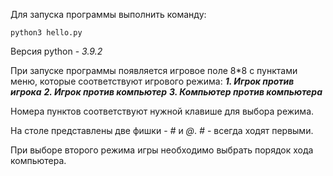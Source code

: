 Для запуска программы выполнить команду:
```
python3 hello.py
```

Версия python - *3.9.2*

При запуске программы появляется игровое поле 8*8 с пунктами меню, которые соответствуют игрового режима:
***1. Игрок против игрока***
***2. Игрок против компьютер***
***3. Компьютер против компьютера***

Номера пунктов соответствуют нужной клавише для выбора режима.

На столе представлены две фишки - *#* и *@*. *#* - всегда ходят первыми.

При выборе второго режима игры необходимо выбрать порядок хода компьютера.